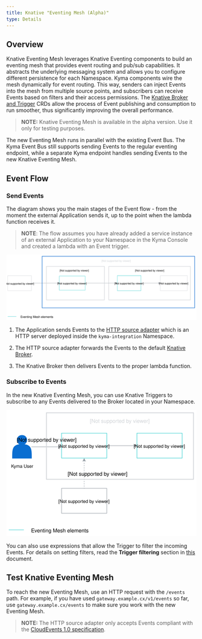 ```yaml
---
title: Knative "Eventing Mesh (Alpha)"
type: Details
---
```


## Overview

Knative Eventing Mesh leverages Knative Eventing components to build an eventing mesh that provides event routing and pub/sub capabilities. It abstracts the underlying messaging system and allows you to configure different persistence for each Namespace. Kyma components wire the mesh dynamically for event routing. This way, senders can inject Events into the mesh from multiple source points, and subscribers can receive Events based on filters and their access permissions. The [Knative Broker and Trigger](https://knative.dev/docs/eventing/broker-trigger/) CRDs allow the process of Event publishing and consumption to run smoother, thus significantly improving the overall performance.   

 >**NOTE:** Knative Eventing Mesh is available in the alpha version. Use it only for testing purposes.
 
 The new Eventing Mesh runs in parallel with the existing Event Bus. The Kyma Event Bus still supports sending Events to the regular eventing endpoint, while a separate Kyma endpoint handles sending Events to the new Knative Eventing Mesh. 

## Event Flow

### Send Events

The diagram shows you the main stages of the Event flow - from the moment the external Application sends it, up to the point when the lambda function receives it. 

>**NOTE**: The flow assumes you have already added a service instance of an external Application to your Namespace in the Kyma Console and created a lambda with an Event trigger. 

![Sending Events](./assets/knative-event-mesh-send-events.svg)

1. The Application sends Events to the [HTTP source adapter](https://github.com/kyma-project/kyma/tree/master/components/event-sources/adapter/http) which is an HTTP server deployed inside the `kyma-integration` Namespace.  

2. The HTTP source adapter forwards the Events to the default [Knative Broker](https://knative.dev/docs/eventing/broker-trigger).

3. The Knative Broker then delivers Events to the proper lambda function. 

### Subscribe to Events 

In the new Knative Eventing Mesh, you can use Knative Triggers to subscribe to any Events delivered to the Broker located in your Namespace.  

![Subscribe to Events](./assets/knative-event-mesh-subscription.svg)

You can also use expressions that allow the Trigger to filter the incoming Events. For details on setting filters, read the **Trigger filtering** section in [this](https://knative.dev/docs/eventing/broker-trigger/) document. 

## Test Knative Eventing Mesh

To reach the new Eventing Mesh, use an HTTP request with the `/events` path. 
For example, if you have used `gateway.example.cx/v1/events` so far, use `gateway.example.cx/events` to make sure you work with the new Eventing Mesh. 

>**NOTE:** The HTTP source adapter only accepts Events compliant with the [CloudEvents 1.0 specification](https://github.com/cloudevents/spec/blob/v1.0/spec.md).
